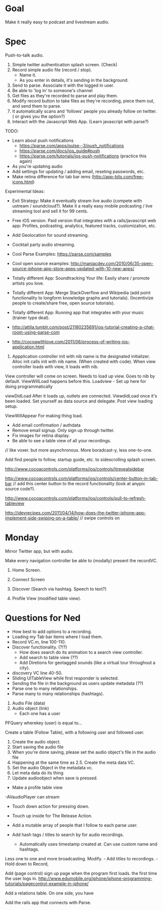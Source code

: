 # Goal
Make it really easy to podcast and livestream audio.

# Spec
Push-to-talk audio. 

1. Simple twitter authentication splash screen. (Check)
2. Record simple audio file (record / stop). 
	- Name it.
	- As you enter in details, it's sending in the background.
3. Send to parse. Associate it with the logged in user.
4. Be able to 'log in' to someone's channel
5. Get files as they're recorded to parse and play them. 
6. Modify record button to take files as they're recording, piece them out, and send them to parse. 
7. It automatically scans and 'follows' people you already follow on twitter. ( or gives you the option?)
8. Interact with the Javascript Web App. (Learn javascript with parse?)


TODO:
- Learn about push notifications
	- https://parse.com/apps/pulse--3/push_notifications
	- https://parse.com/docs/ios_guide#push
	- https://parse.com/tutorials/ios-push-notifications (practice this again)
- As you're updating audio
- Add settings for updating / adding email, reseting passwords, etc.
- Make retina difference for tab bar iems (http://app-bits.com/free-icons.html)

Experimental Ideas:

- Exit Strategy: Make it eventually stream live audio (compete with ustream / soundcloud?). Make it a really easy mobile podcasting / live streaming tool 
and sell it for 99 cents.
- Free iOS version. Paid version that integrates with a rails/javascript web app: Profiles, podcasting, analytics, featured tracks, customization, etc.

- Add Geolocation for sound streaming.
- Cocktail party audio streaming.
- Cool Parse Examples: https://parse.com/samples
- Cool open source examples: http://maniacdev.com/2010/06/35-open-source-iphone-app-store-apps-updated-with-10-new-apps/

- Totally different App: Soundtracking Your life: Easily share / promote artists you love.
- Totally different App: Merge StackOverflow and Wikipedia (add point functionality to longform knowledge graphs and tutorials). (Incentivize people to create/share free, open source tutorials).
- Totally different App: Running app that integrates with your music (trainer type deal).
- http://attila.tumblr.com/post/21180235691/ios-tutorial-creating-a-chat-room-using-parse-com
- http://cocoawithlove.com/2011/06/process-of-writing-ios-application.html


1. Appplication controller
init with nib name is the designated initializer. Alloc init calls init with nib name. (When created with code). When view controller loads with view, it loads with nib.
	
View controller will come on screen. Needs to load up view.
	Goes to nib by default. 
	ViewWillLoad happens before this.
	Loadview - Set up here for doing programmatically
	
viewDidLoad
	After it loads up, outlets are connected. 
	ViewdidLoad once it's been loaded. Set yourself as data source and delegate. Post view loading setup.
	
ViewWillAppear
	For making thing load.
	
	
- Add email confirmation / authdata
- Remove email signup. Only sign up through twitter. 
- Fix images for retina display. 
- Be able to see a table view of all your recordings. 
	

// like voxer. but more asynchronous. More boradcast-y, less one-to-one.


Add find people to follow, startup guide, etc. to sidescrolling splash screen.

http://www.cocoacontrols.com/platforms/ios/controls/jtrevealsidebar

http://www.cocoacontrols.com/platforms/ios/controls/center-button-in-tab-bar
// add this center button to the record functionality (look at anypic source code?).

http://www.cocoacontrols.com/platforms/ios/controls/pull-to-refresh-tableview


http://idevrecipes.com/2011/04/14/how-does-the-twitter-iphone-app-implement-side-swiping-on-a-table/
// swipe controls on 

# Monday

Mirror Twitter app, but with audio. 

Make every navigation controller be able to (modally) present the recordVC.


1. Home Screen.

2. Connect Screen

3. Discover (Search via hashtag. Speech to text?)

4. Profile View (modified table view). 



# Questions for Ned
- How best to add options to a recording. 
- Loading my Tab bar items where I load them. 
- Record VC.m, line 100-110.
- Discover functionality. (?!?)
	- How does search do its animation to a search view controller. 
	- Add search to table view (??)
	- Add Diretions for geotagged sounds (like a virtual tour throughout a city).
- discovery VC line 40-50.
- Sliding UITableView while first responder is selected. 
- Sending the file in the background as users update metadata (??)
- Parse one to many relationships. 
- Parse many to many relationships (hashtags).

1. Audio File (data)
2. Audio object (link)
	- Each one has a user

PFQuery wherekey (user) is equal to…

Create a table (Follow Table), with a following user and followed user. 


1. Create the audio object. 
2. Start saving the audio file
25. When you're done saving, please set the audio object's file in the audio file
3. Happening at the same time as 2.5. Create the meta data VC. 
4. Set the audio Object in the metadata vc. 
5. Let meta data do its thing
6. Update audioobject when save is pressed. 

- Make a profile table view


-AVaudioPlayer can stream

- Touch down action for pressing down.
- Touch up inside for The Release Action.

- Add a mutable array of people that I follow to each parse user.

- Add hash tags / titles to search by for audio recordings.
	- Automatically uses timestamp created at. Can use custom name and hashtags.

Less one to one and more broadcasting. Modify.
	- Add titles to recordings.
		- Hold down to Record, 


Add (page control) sign up page when the program first loads. the first time the user logs in.
http://www.edumobile.org/iphone/iphone-programming-tutorials/pagecontrol-example-in-iphone/

Add a relations table. On one side, you have 


Add the rails app that connects with Parse.